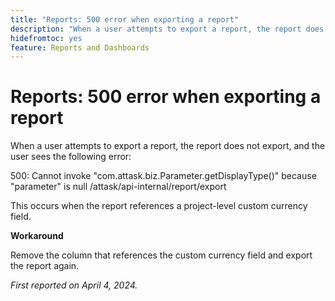 ```yaml
---
title: "Reports: 500 error when exporting a report"
description: "When a user attempts to export a report, the report does not export, and the user sees an error. A workaround is available."
hidefromtoc: yes
feature: Reports and Dashboards
---
```


# Reports: 500 error when exporting a report

When a user attempts to export a report, the report does not export, and the user sees the following error:

500: Cannot invoke "com.attask.biz.Parameter.getDisplayType()" because "parameter" is null /attask/api-internal/report/export

This occurs when the report references a project-level custom currency field.

**Workaround**

Remove the column that references the custom currency field and export the report again.

_First reported on April 4, 2024._
